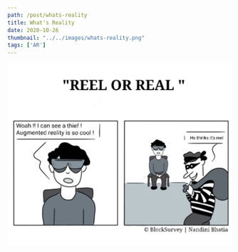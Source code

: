 ```yaml
---
path: /post/whats-reality
title: What's Reality
date: 2020-10-26
thumbnail: "../../images/whats-reality.png"
tags: ['AR']
---
```


![What's reality?](../../images/whats-reality.png)